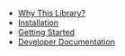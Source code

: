 - [Why This Library?](https://github.com/wwt/Workflow/wiki/Why-This-Library%3F)
- [Installation](https://github.com/wwt/Workflow/wiki/Installation)
- [Getting Started](https://github.com/wwt/Workflow/wiki/getting-started)
- [Developer Documentation](https://htmlpreview.github.io/?https://github.com/wwt/Workflow/blob/master/docs/index.html)